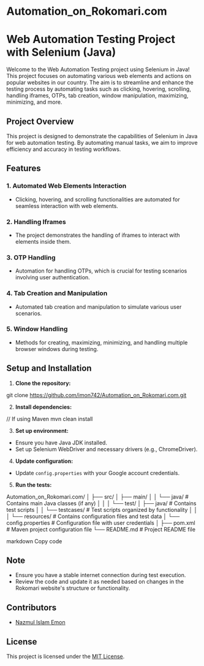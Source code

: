 # Automation_on_Rokomari.com

# Web Automation Testing Project with Selenium (Java)

Welcome to the Web Automation Testing project using Selenium in Java! This project focuses on automating various web elements and actions on popular websites in our country. The aim is to streamline and enhance the testing process by automating tasks such as clicking, hovering, scrolling, handling iframes, OTPs, tab creation, window manipulation, maximizing, minimizing, and more.

## Project Overview

This project is designed to demonstrate the capabilities of Selenium in Java for web automation testing. By automating manual tasks, we aim to improve efficiency and accuracy in testing workflows.

## Features

### 1. Automated Web Elements Interaction
- Clicking, hovering, and scrolling functionalities are automated for seamless interaction with web elements.

### 2. Handling Iframes
- The project demonstrates the handling of iframes to interact with elements inside them.

### 3. OTP Handling
- Automation for handling OTPs, which is crucial for testing scenarios involving user authentication.

### 4. Tab Creation and Manipulation
- Automated tab creation and manipulation to simulate various user scenarios.

### 5. Window Handling
- Methods for creating, maximizing, minimizing, and handling multiple browser windows during testing.

## Setup and Installation

1. **Clone the repository:**

git clone https://github.com/imon742/Automation_on_Rokomari.com.git


2. **Install dependencies:**

// If using Maven
mvn clean install

3. **Set up environment:**

- Ensure you have Java JDK installed.
- Set up Selenium WebDriver and necessary drivers (e.g., ChromeDriver).

4. **Update configuration:**

- Update `config.properties` with your Google account credentials.

5. **Run the tests:**

Automation_on_Rokomari.com/
│
├── src/
│ ├── main/
│ │ └── java/ # Contains main Java classes (if any)
│ │
│ └── test/
│ ├── java/ # Contains test scripts
│ │ └── testcases/ # Test scripts organized by functionality
│ │
│ └── resources/ # Contains configuration files and test data
│ └── config.properties # Configuration file with user credentials
│
├── pom.xml # Maven project configuration file
└── README.md # Project README file

markdown
Copy code

## Note

- Ensure you have a stable internet connection during test execution.
- Review the code and update it as needed based on changes in the Rokomari website's structure or functionality.

## Contributors

- [Nazmul Islam Emon](https://github.com/imon742)

## License

This project is licensed under the [MIT License](https://opensource.org/licenses/MIT).


 
